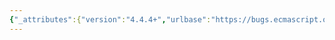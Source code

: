 ```yaml
---
{"_attributes":{"version":"4.4.4+","urlbase":"https://bugs.ecmascript.org/","maintainer":"dherman@mozilla.com"},"bug":{"bug_id":4465,"creation_ts":"2015-08-21 11:10:00 -0700","short_desc":"9.4.4 Arguments Exotic Objects: Add \"with simple parameter lists\" in Note 1","delta_ts":"2015-08-21 11:10:24 -0700","product":"ECMA-262 Edition 6","component":"editorial issues","version":"unspecified","rep_platform":"All","op_sys":"All","bug_status":"CONFIRMED","priority":"Normal","bug_severity":"normal","everconfirmed":true,"reporter":{"uid":"andrebargull","name":"André Bargull"},"assigned_to":{"uid":"allen","name":"Allen Wirfs-Brock"},"long_desc":[{"commentid":14625,"comment_count":0,"who":{"uid":"andrebargull","name":"André Bargull"},"bug_when":"2015-08-21 11:10:24 -0700","thetext":"9.4.4 Arguments Exotic Objects\n\nIn Note 1: Add \"with simple parameter lists\" \n\nFor example:\n---\nFor non-strict functions with simple parameter lists ...\n---\n\n\nAnd later change \"For strict mode functions\" to something like:\n---\nFor all other (kinds of?) functions, the values ...\n---"}]}}
---
```


